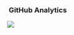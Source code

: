 ### &nbsp;GitHub Analytics

<!-- <p align="left">
<a href="https://github.com/malfunctixn">
  <img height="180em" src="https://github-readme-stats-eight-theta.vercel.app/api/top-langs/?username=Only-Bugs&layout=compact&langs_count=8&theme=algolia"/>
</a>
</p> -->

<p align="left">
  <img src="https://github.com/Only-Bugs/Only-Bugs/actions/workflows/metrics.yml/badge.svg" />
</p>
